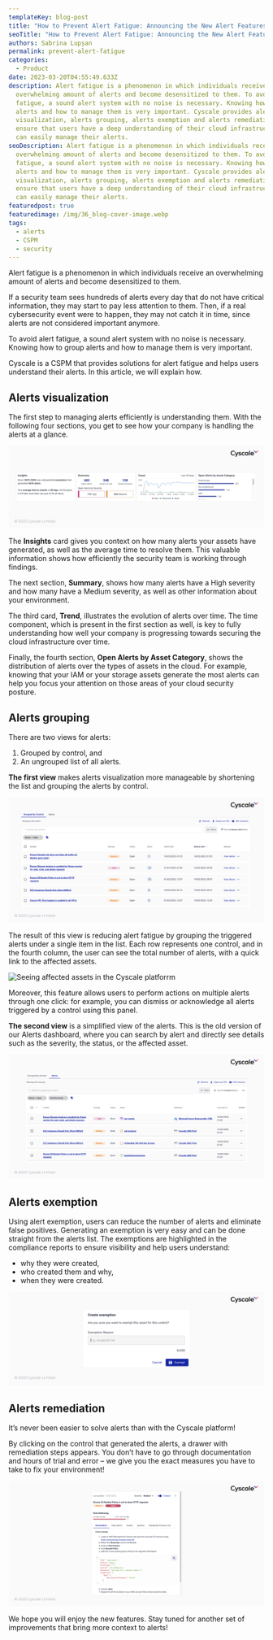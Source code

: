 ```yaml
---
templateKey: blog-post
title: "How to Prevent Alert Fatigue: Announcing the New Alert Features"
seoTitle: "How to Prevent Alert Fatigue: Announcing the New Alert Features"
authors: Sabrina Lupșan
permalink: prevent-alert-fatigue
categories:
  - Product
date: 2023-03-20T04:55:49.633Z
description: Alert fatigue is a phenomenon in which individuals receive an
  overwhelming amount of alerts and become desensitized to them. To avoid alert
  fatigue, a sound alert system with no noise is necessary. Knowing how to group
  alerts and how to manage them is very important. Cyscale provides alerts
  visualization, alerts grouping, alerts exemption and alerts remediation to
  ensure that users have a deep understanding of their cloud infrastructure and
  can easily manage their alerts.
seoDescription: Alert fatigue is a phenomenon in which individuals receive an
  overwhelming amount of alerts and become desensitized to them. To avoid alert
  fatigue, a sound alert system with no noise is necessary. Knowing how to group
  alerts and how to manage them is very important. Cyscale provides alerts
  visualization, alerts grouping, alerts exemption and alerts remediation to
  ensure that users have a deep understanding of their cloud infrastructure and
  can easily manage their alerts.
featuredpost: true
featuredimage: /img/36_blog-cover-image.webp
tags:
  - alerts
  - CSPM
  - security
---
```

<!--StartFragment-->

Alert fatigue is a phenomenon in which individuals receive an overwhelming amount of alerts and become desensitized to them.  

If a security team sees hundreds of alerts every day that do not have critical information, they may start to pay less attention to them. Then, if a real cybersecurity event were to happen, they may not catch it in time, since alerts are not considered important anymore. 

To avoid alert fatigue, a sound alert system with no noise is necessary. Knowing how to group alerts and how to manage them is very important. 

Cyscale is a CSPM that provides solutions for alert fatigue and helps users understand their alerts. In this article, we will explain how. 

## Alerts visualization 

The first step to managing alerts efficiently is understanding them. With the following four sections, you get to see how your company is handling the alerts at a glance. 

<img src="/img/36_blog-1-cards.webp" alt="Alerts visualization cards in the Cyscale platforrm" title="Alerts visualization cards in the Cyscale platforrm" class=" blog-image-shadow " style="width:auto;height:auto;"/>

The **Insights** card gives you context on how many alerts your assets have generated, as well as the average time to resolve them. This valuable information shows how efficiently the security team is working through findings. 

The next section, **Summary**, shows how many alerts have a High severity and how many have a Medium severity, as well as other information about your environment. 

The third card, **Trend**, illustrates the evolution of alerts over time. The time component, which is present in the first section as well, is key to fully understanding how well your company is progressing towards securing the cloud infrastructure over time. 

Finally, the fourth section, **Open Alerts by Asset Category**, shows the distribution of alerts over the types of assets in the cloud. For example, knowing that your IAM or your storage assets generate the most alerts can help you focus your attention on those areas of your cloud security posture. 

## Alerts grouping  

There are two views for alerts: 

1. Grouped by control, and 
2. An ungrouped list of all alerts. 

**The first view** makes alerts visualization more manageable by shortening the list and grouping the alerts by control.  

<img src="/img/36_blog-2-grouped-by-control.png" alt="Alerts grouped by control in the Cyscale platform" title="Alerts grouped by control in the Cyscale platform" class=" blog-image-shadow " style="width:auto;height:auto;"/>

The result of this view is reducing alert fatigue by grouping the triggered alerts under a single item in the list. Each row represents one control, and in the fourth column, the user can see the total number of alerts, with a quick link to the affected assets. 

<img src="/img/36_blog-gif.gif" alt="Seeing affected assets in the Cyscale platforrm" title="Seeing affected assets in the Cyscale platforrm" class=" blog-image-shadow " style="width:auto;height:auto;"/>

Moreover, this feature allows users to perform actions on multiple alerts through one click: for example, you can dismiss or acknowledge all alerts triggered by a control using this panel. 

**The second view** is a simplified view of the alerts. This is the old version of our Alerts dashboard, where you can search by alert and directly see details such as the severity, the status, or the affected asset.  

<img src="/img/36_blog-3-all-alerts.png" alt="All alerts page in the Cyscale platform" title="All alerts page in the Cyscale platform" class=" blog-image-shadow " style="width:auto;height:auto;"/>

## Alerts exemption 

Using alert exemption, users can reduce the number of alerts and eliminate false positives. Generating an exemption is very easy and can be done straight from the alerts list. The exemptions are highlighted in the compliance reports to ensure visibility and help users understand: 

* why they were created, 
* who created them and why,  
* when they were created. 

<img src="/img/36_blog-4-create-exemptions.png" alt="Creating exemptions in the Cyscale platform" title="Creating exemptions in the Cyscale platform" class=" blog-image-shadow " style="width:auto;height:auto;"/>

## Alerts remediation 

It’s never been easier to solve alerts than with the Cyscale platform!  

By clicking on the control that generated the alerts, a drawer with remediation steps appears. You don’t have to go through documentation and hours of trial and error – we give you the exact measures you have to take to fix your environment! 

<img src="/img/36_blog-5-remediation-steps.png" alt="Remediation steps in the Cyscale platform" title="Remediation steps in the Cyscale platform" class=" blog-image-shadow " style="width:auto;height:auto;"/>

We hope you will enjoy the new features. Stay tuned for another set of improvements that bring more context to alerts! 

<!--EndFragment-->

